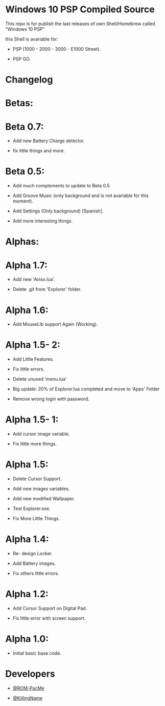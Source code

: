 # Windows 10 PSP Compiled Source

This repo is for publish the last releases of own Shell/Homebrew called "Windows 10 PSP"

this Shell is avariable for:
 
 - PSP (1000 -  2000 -  3000 -  E1000 Street).
 
 - PSP GO.
  

# Changelog

# Betas:

# Beta 0.7:

 - Add new Battery Charge detector.

 - fix little things and more.

# Beta 0.5:

 - Add much complements to update to Beta 0.5.

 - Add Groove Music (only background and is not avariable for this moment).

 - Add Settings (Only background) [Spanish].

 - Add more interesting things.

# Alphas: 

# Alpha 1.7:

 - Add new 'Aviso.lua'.

 - Delete .git from 'Explorer' folder.

# Alpha 1.6:

 - Add MouseLib support Again (Working).

# Alpha 1.5- 2:

 - Add Little Features.

 - Fix little errors.

 - Delete unused 'menu.lua'

 - Big update: 20% of Explorer.lua completed and move to 'Apps' Folder

 - Remove wrong login with password.

# Alpha 1.5- 1:

 - Add cursor image variable.

 - Fix little more things.

# Alpha 1.5:

 - Delete Cursor Support.

 - Add new images variables.

 - Add new modified Wallpaper.

 - Test Explorer.exe.

 - Fix More Little Things.

# Alpha 1.4:

 - Re- design Locker.

 - Add Battery images.

 - Fix others little errors. 

# Alpha 1.2:

 - Add Cursor Support on Digital Pad.

 - Fix little error with screen support.

# Alpha 1.0:

 - Initial basic base code.


# Developers

 - [@ROM-PacMe](https://github.com/ROM-PacMe)

 - [@KillingName](https://github.com/KillingName)